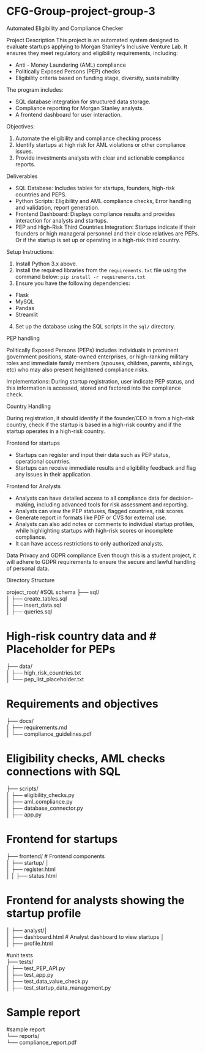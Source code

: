 # CFG-Group-project-group-3

Automated Eligibility and Compliance Checker

Project Description
This project is an automated system designed to evaluate startups applying to Morgan Stanley's Inclusive Venture Lab. It ensures they meet regulatory and eligibility requirements, including:
- Anti - Money Laundering (AML) compliance
- Politically Exposed Persons (PEP) checks
- Eligibility criteria based on funding stage, diversity, sustainability

The program includes:
- SQL database integration for structured data storage.
- Compliance reporting for Morgan Stanley analysts.
- A frontend dashboard for user interaction.

Objectives:

1. Automate the eligibility and compliance checking process
2. Identify startups at high risk for AML violations or other compliance issues.
3. Provide investments analysts with clear and actionable compliance reports.

Deliverables

- SQL Database: Includes tables for startups, founders, high-risk countries and PEPS.
- Python Scripts: Eligibility and AML compliance checks, Error handling and validation, report generation.
- Frontend Dashboard: Displays compliance results and provides interaction for analysts and startups.
- PEP and High-Risk Third Countries Integration: Startups indicate if their founders or high manageral personnel and their close relatives are PEPs. Or if the startup is set up or operating in a high-risk third country.

Setup Instructions:

1. Install Python 3.x above.
2. Install the required libraries from the `requirements.txt` file using the command below:
   `pip install -r requirements.txt`
4. Ensure you have the following dependencies:
- Flask
- MySQL
- Pandas
- Streamlit
4. Set up the database using the SQL scripts in the `sql/` directory.

  

PEP handling 

Politically Exposed Persons (PEPs) includes individuals in prominent government positions, state-owned enterprises, or high-ranking military roles and immediate family members (spouses, children, parents, siblings, etc) who may also present heightened compliance risks.

Implementations:
During startup registration, user indicate PEP status, and this information is accessed, stored and factored into the compliance check.

Country Handling

During registration, it should identify if the founder/CEO is from a high-risk country, check if the startup is based in a high-risk country and if the startup operates in a high-risk country.

Frontend for startups

- Startups can register and input their data such as PEP status, operational countries.
- Startups can receive immediate results and eligibility feedback and flag any issues in their application.

Frontend for Analysts
- Analysts can have detailed access to all compliance data for decision-making, including advanced tools for risk assessment and reporting.
- Analysts can view the PEP statuses, flagged countries, risk scores. 
- Generate  report in formats like PDF or CVS for external use.
- Analysts can also add notes or comments to individual startup profiles, while highlighting startups with high-risk scores or incomplete compliance.
- It can have access restrictions to only authorized analysts.

Data Privacy and GDPR compliance
Even though this is a student project, it will adhere to GDPR requirements to ensure the secure and lawful handling of personal data. 

Directory Structure

project_root/
#SQL schema
├── sql/  
│   ├── create_tables.sql      
│   ├── insert_data.sql        
│   ├── queries.sql           
 # High-risk country data and # Placeholder for PEPs

├── data/  
│   ├── high_risk_countries.txt  
│   └── pep_list_placeholder.txt

# Requirements and objectives

├── docs/  
│   ├── requirements.md         
│   └── compliance_guidelines.pdf
# Eligibility checks, AML checks connections with SQL
├── scripts/  
│   ├── eligibility_checks.py  
│   ├── aml_compliance.py       
│   ├── database_connector.py   
│   ├── app.py        
# Frontend for startups
├── frontend/ # Frontend components  
│ ├── startup/ │  
│ ├── register.html  
│ │ ├── status.html

# Frontend for analysts showing the startup profile 

│ ├── analyst/│  
│ ├── dashboard.html # Analyst dashboard to view startups │   
│ ├── profile.html 

#unit tests          
├── tests/     
│   ├── test_PEP_API.py         
│   ├── test_app.py             
│   ├── test_data_value_check.py  
│   ├── test_startup_data_management.py 
# Sample report     
#sample report     
└── reports/  
    └── compliance_report.pdf  


